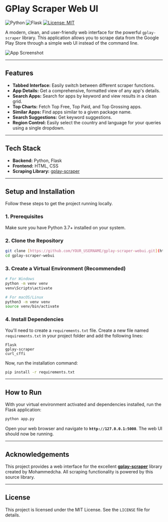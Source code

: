 # GPlay Scraper Web UI

![Python](https://img.shields.io/badge/Python-3.7+-blue.svg)
![Flask](https://img.shields.io/badge/Flask-2.0-orange.svg)
[![License: MIT](https://img.shields.io/badge/License-MIT-yellow.svg)](https://opensource.org/licenses/MIT)

A modern, clean, and user-friendly web interface for the powerful `gplay-scraper` library. This application allows you to scrape data from the Google Play Store through a simple web UI instead of the command line.

![App Screenshot](https://i.imgur.com/2h1t48X.png)

---

## Features

- **Tabbed Interface:** Easily switch between different scraper functions.
- **App Details:** Get a comprehensive, formatted view of any app's details.
- **Search Apps:** Search for apps by keyword and view results in a clean grid.
- **Top Charts:** Fetch Top Free, Top Paid, and Top Grossing apps.
- **Similar Apps:** Find apps similar to a given package name.
- **Search Suggestions:** Get keyword suggestions.
- **Region Control:** Easily select the country and language for your queries using a single dropdown.

---

## Tech Stack

- **Backend:** Python, Flask
- **Frontend:** HTML, CSS
- **Scraping Library:** [gplay-scraper](https://github.com/Mohammedcha/gplay-scraper)

---

## Setup and Installation

Follow these steps to get the project running locally.

### 1. Prerequisites

Make sure you have Python 3.7+ installed on your system.

### 2. Clone the Repository

```bash
git clone [https://github.com/YOUR_USERNAME/gplay-scraper-webui.git](https://github.com/YOUR_USERNAME/gplay-scraper-webui.git)
cd gplay-scraper-webui
```

### 3. Create a Virtual Environment (Recommended)

```bash
# For Windows
python -m venv venv
venv\Scripts\activate

# For macOS/Linux
python3 -m venv venv
source venv/bin/activate
```

### 4. Install Dependencies

You'll need to create a `requirements.txt` file. Create a new file named `requirements.txt` in your project folder and add the following lines:

```
Flask
gplay-scraper
curl_cffi
```

Now, run the installation command:

```bash
pip install -r requirements.txt
```

---

## How to Run

With your virtual environment activated and dependencies installed, run the Flask application:

```bash
python app.py
```

Open your web browser and navigate to **`http://127.0.0.1:5000`**. The web UI should now be running.

---

## Acknowledgements

This project provides a web interface for the excellent **[gplay-scraper](https://github.com/Mohammedcha/gplay-scraper)** library created by Mohammedcha. All scraping functionality is powered by this source library.

---

## License

This project is licensed under the MIT License. See the `LICENSE` file for details.
